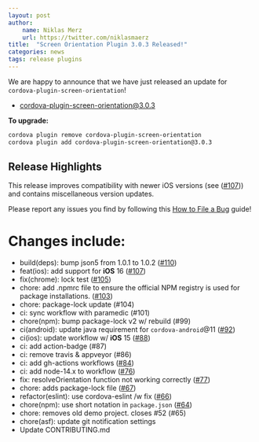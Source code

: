 ```yaml
---
layout: post
author:
    name: Niklas Merz
    url: https://twitter.com/niklasmaerz
title:  "Screen Orientation Plugin 3.0.3 Released!"
categories: news
tags: release plugins
---
```


We are happy to announce that we have just released an update for `cordova-plugin-screen-orientation`!

* [cordova-plugin-screen-orientation@3.0.3](https://www.npmjs.com/package/cordova-plugin-screen-orientation)

**To upgrade:**

```bash
cordova plugin remove cordova-plugin-screen-orientation
cordova plugin add cordova-plugin-screen-orientation@3.0.3
```

## Release Highlights

This release improves compatibility with newer iOS versions (see ([#107](https://github.com/apache/cordova-plugin-screen-orientation/issues/107))) and contains miscellaneous version updates.

Please report any issues you find by following this [How to File a Bug](https://github.com/apache/cordova#filing-a-bug) guide!

<!--more-->
# Changes include:

* build(deps): bump json5 from 1.0.1 to 1.0.2 ([#110](https://github.com/apache/cordova-plugin-screen-orientation/issues/110))
* feat(ios): add support for **iOS** 16 ([#107](https://github.com/apache/cordova-plugin-screen-orientation/issues/107))
* fix(chrome): lock test ([#105](https://github.com/apache/cordova-plugin-screen-orientation/issues/105))
* chore: add .npmrc file to ensure the official NPM registry is used for package installations. ([#103](https://github.com/apache/cordova-plugin-screen-orientation/issues/103))
* chore: package-lock update (#104)
* ci: sync workflow with paramedic (#101)
* chore(npm): bump package-lock v2 w/ rebuild (#99)
* ci(android): update java requirement for `cordova-android`@11 ([#92](https://github.com/apache/cordova-plugin-screen-orientation/issues/92))
* ci(ios): update workflow w/ **iOS** 15 ([#88](https://github.com/apache/cordova-plugin-screen-orientation/issues/88))
* ci: add action-badge (#87)
* ci: remove travis & appveyor (#86)
* ci: add gh-actions workflows ([#84](https://github.com/apache/cordova-plugin-screen-orientation/issues/84))
* ci: add node-14.x to workflow ([#76](https://github.com/apache/cordova-plugin-screen-orientation/issues/76))
* fix: resolveOrientation function not working correctly ([#77](https://github.com/apache/cordova-plugin-screen-orientation/issues/77))
* chore: adds package-lock file ([#67](https://github.com/apache/cordova-plugin-screen-orientation/issues/67))
* refactor(eslint): use cordova-eslint /w fix ([#66](https://github.com/apache/cordova-plugin-screen-orientation/issues/66))
* chore(npm): use short notation in `package.json` ([#64](https://github.com/apache/cordova-plugin-screen-orientation/issues/64))
* chore: removes old demo project. closes #52 (#65)
* chore(asf): update git notification settings
* Update CONTRIBUTING.md
